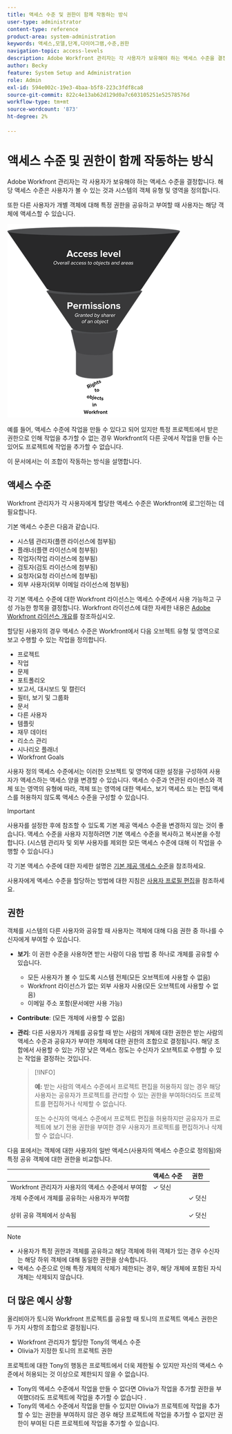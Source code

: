 ```yaml
---
title: 액세스 수준 및 권한이 함께 작동하는 방식
user-type: administrator
content-type: reference
product-area: system-administration
keywords: 액세스,모델,단계,다이어그램,수준,권한
navigation-topic: access-levels
description: Adobe Workfront 관리자는 각 사용자가 보유해야 하는 액세스 수준을 결정합니다. 해당 액세스 수준은 사용자가 볼 수 있는 것과 시스템의 객체 유형 및 영역을 정의합니다.
author: Becky
feature: System Setup and Administration
role: Admin
exl-id: 594e002c-19e3-4baa-b5f8-223c3fdf8ca8
source-git-commit: 822c4e13ab62d129d0a7c603105251e52578576d
workflow-type: tm+mt
source-wordcount: '873'
ht-degree: 2%

---
```


# 액세스 수준 및 권한이 함께 작동하는 방식

Adobe Workfront 관리자는 각 사용자가 보유해야 하는 액세스 수준을 결정합니다. 해당 액세스 수준은 사용자가 볼 수 있는 것과 시스템의 객체 유형 및 영역을 정의합니다.

또한 다른 사용자가 개별 객체에 대해 특정 권한을 공유하고 부여할 때 사용자는 해당 객체에 액세스할 수 있습니다.


![](assets/security-model-hierachy.png)

예를 들어, 액세스 수준에 작업을 만들 수 있다고 되어 있지만 특정 프로젝트에서 받은 권한으로 인해 작업을 추가할 수 없는 경우 Workfront의 다른 곳에서 작업을 만들 수는 있어도 프로젝트에 작업을 추가할 수 없습니다.

이 문서에서는 이 조합이 작동하는 방식을 설명합니다.

## 액세스 수준

Workfront 관리자가 각 사용자에게 할당한 액세스 수준은 Workfront에 로그인하는 데 필요합니다.

기본 액세스 수준은 다음과 같습니다.

* 시스템 관리자(플랜 라이선스에 첨부됨)
* 플래너(플랜 라이선스에 첨부됨)
* 작업자(작업 라이선스에 첨부됨)
* 검토자(검토 라이선스에 첨부됨)
* 요청자(요청 라이선스에 첨부됨)
* 외부 사용자(외부 이메일 라이선스에 첨부됨)

각 기본 액세스 수준에 대한 Workfront 라이선스는 액세스 수준에서 사용 가능하고 구성 가능한 항목을 결정합니다. Workfront 라이선스에 대한 자세한 내용은 [Adobe Workfront 라이선스 개요](../../../administration-and-setup/add-users/access-levels-and-object-permissions/wf-licenses.md)를 참조하십시오.

할당된 사용자의 경우 액세스 수준은 Workfront에서 다음 오브젝트 유형 및 영역으로 보고 수행할 수 있는 작업을 정의합니다.

* 프로젝트
* 작업
* 문제
* 포트폴리오
* 보고서, 대시보드 및 캘린더
* 필터, 보기 및 그룹화
* 문서
* 다른 사용자
* 템플릿
* 재무 데이터
* 리소스 관리
* 시나리오 플래너
* Workfront Goals

사용자 정의 액세스 수준에서는 이러한 오브젝트 및 영역에 대한 설정을 구성하여 사용자가 액세스하는 액세스 양을 변경할 수 있습니다. 액세스 수준과 연관된 라이센스와 객체 또는 영역의 유형에 따라, 객체 또는 영역에 대한 액세스, 보기 액세스 또는 편집 액세스를 허용하지 않도록 액세스 수준을 구성할 수 있습니다.

>[!IMPORTANT]
>
>사용자를 설정한 후에 참조할 수 있도록 기본 제공 액세스 수준을 변경하지 않는 것이 좋습니다. 액세스 수준을 사용자 지정하려면 기본 액세스 수준을 복사하고 복사본을 수정합니다. (시스템 관리자 및 외부 사용자를 제외한 모든 액세스 수준에 대해 이 작업을 수행할 수 있습니다.)

각 기본 액세스 수준에 대한 자세한 설명은 [기본 제공 액세스 수준](../../../administration-and-setup/add-users/access-levels-and-object-permissions/default-access-levels-in-workfront.md)을 참조하세요.

사용자에게 액세스 수준을 할당하는 방법에 대한 지침은 [사용자 프로필 편집](../../../administration-and-setup/add-users/create-and-manage-users/edit-a-users-profile.md)을 참조하세요.

## 권한

객체를 시스템의 다른 사용자와 공유할 때 사용자는 객체에 대해 다음 권한 중 하나를 수신자에게 부여할 수 있습니다.

* **보기**: 이 권한 수준을 사용하면 받는 사람이 다음 방법 중 하나로 개체를 공유할 수 있습니다.

   * 모든 사용자가 볼 수 있도록 시스템 전체(모든 오브젝트에 사용할 수 없음)
   * Workfront 라이선스가 없는 외부 사용자 사용(모든 오브젝트에 사용할 수 없음)
   * 이메일 주소 포함(문서에만 사용 가능)

* **Contribute**: (모든 개체에 사용할 수 없음)
* **관리**: 다른 사용자가 개체를 공유할 때 받는 사람의 개체에 대한 권한은 받는 사람의 액세스 수준과 공유자가 부여한 개체에 대한 권한의 조합으로 결정됩니다. 해당 조합에서 사용할 수 있는 가장 낮은 액세스 정도는 수신자가 오브젝트로 수행할 수 있는 작업을 결정하는 것입니다.

  >[!INFO]
  >
  >**예:** 받는 사람의 액세스 수준에서 프로젝트 편집을 허용하지 않는 경우 해당 사용자는 공유자가 프로젝트를 관리할 수 있는 권한을 부여하더라도 프로젝트를 편집하거나 삭제할 수 없습니다.
  >
  >또는 수신자의 액세스 수준에서 프로젝트 편집을 허용하지만 공유자가 프로젝트에 보기 전용 권한을 부여한 경우 사용자가 프로젝트를 편집하거나 삭제할 수 없습니다.

다음 표에서는 객체에 대한 사용자의 일반 액세스(사용자의 액세스 수준으로 정의됨)와 특정 공유 객체에 대한 권한을 비교합니다.

<table style="table-layout:auto"> 
 <col> 
 <col> 
 <col> 
 <thead> 
  <tr> 
   <th> </th> 
   <th>액세스 수준 </th> 
   <th>권한 </th> 
  </tr> 
 </thead> 
 <tbody> 
  <tr> 
   <td>Workfront 관리자가 사용자의 액세스 수준에서 부여함</td> 
   <td>✓ 덧신</td> 
   <td> </td> 
  </tr> 
  <tr> 
   <td>개체 수준에서 개체를 공유하는 사용자가 부여함</td> 
   <td> </td> 
   <td>✓ 덧신</td> 
  </tr> 
  <tr> 
   <td> <p>상위 공유 객체에서 상속됨 
   </td> 
   <td> </td> 
   <td>✓ 덧신</td> 
  </tr> 
 </tbody> 
</table>

>[!NOTE]
>
>* 사용자가 특정 권한과 객체를 공유하고 해당 객체에 하위 객체가 있는 경우 수신자는 해당 하위 객체에 대해 동일한 권한을 상속합니다.
>* 액세스 수준으로 인해 특정 개체의 삭제가 제한되는 경우, 해당 개체에 포함된 자식 개체는 삭제되지 않습니다.
>

## 더 많은 예시 상황

올리비아가 토니와 Workfront 프로젝트를 공유할 때 토니의 프로젝트 액세스 권한은 두 가지 사항의 조합으로 결정됩니다.

* Workfront 관리자가 할당한 Tony의 액세스 수준
* Olivia가 지정한 토니의 프로젝트 권한

프로젝트에 대한 Tony의 행동은 프로젝트에서 더욱 제한될 수 있지만 자신의 액세스 수준에서 허용되는 것 이상으로 제한되지 않을 수 없습니다.

* Tony의 액세스 수준에서 작업을 만들 수 없다면 Olivia가 작업을 추가할 권한을 부여했더라도 프로젝트에 작업을 추가할 수 없습니다 .
* Tony의 액세스 수준에서 작업을 만들 수 있지만 Olivia가 프로젝트에 작업을 추가할 수 있는 권한을 부여하지 않은 경우 해당 프로젝트에 작업을 추가할 수 없지만 권한이 부여된 다른 프로젝트에 작업을 추가할 수 있습니다.
